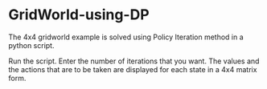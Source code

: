 # GridWorld-using-DP

The 4x4 gridworld example is solved using Policy Iteration method in a python script.

Run the script. Enter the number of iterations that you want. The values and the actions that are to be taken are displayed for each state in a 4x4 matrix form.
